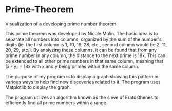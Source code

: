 # Prime-Theorem
Visualization of a developing prime number theorem.

This prime theorem was developed by Nicole Molin. The basic idea is to separate all numbers into columns, organized by the sum of the number's digits (ie. the first column is 1, 10, 19, 28, etc., second column would be 2, 11, 20, 29, etc.). By analyzing these columns, it can be found that from any prime number in any column, the distance to the next prime is 18x. This can be extended to all other prime numbers in that same column, meaning that |x - y| = 18x with x and y being primes within the same column.

The purpose of my program is to display a graph showing this pattern in various ways to help find new discoveries related to it. The program uses Matplotlib to display the graph.

The program utilizes an algorithm known as the sieve of Eratosthenes to efficiently find all prime numbers within a range.
